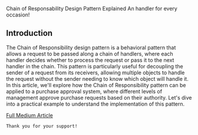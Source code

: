 Chain of Responsability Design Pattern Explained
An handler for every occasion!

## Introduction
The Chain of Responsibility design pattern is a behavioral pattern that allows a request to be passed along a chain of handlers, where each handler decides whether to process the request or pass it to the next handler in the chain. This pattern is particularly useful for decoupling the sender of a request from its receivers, allowing multiple objects to handle the request without the sender needing to know which object will handle it. In this article, we'll explore how the Chain of Responsibility pattern can be applied to a purchase approval system, where different levels of management approve purchase requests based on their authority. Let's dive into a practical example to understand the implementation of this pattern.

[Full Medium Article](https://medium.com/@fedcal)


```
Thank you for your support!
```
